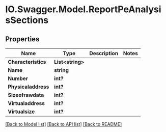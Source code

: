 # IO.Swagger.Model.ReportPeAnalysisSections
## Properties

Name | Type | Description | Notes
------------ | ------------- | ------------- | -------------
**Characteristics** | **List&lt;string&gt;** |  | 
**Name** | **string** |  | 
**Number** | **int?** |  | 
**Physicaladdress** | **int?** |  | 
**Sizeofrawdata** | **int?** |  | 
**Virtualaddress** | **int?** |  | 
**Virtualsize** | **int?** |  | 

[[Back to Model list]](../README.md#documentation-for-models) [[Back to API list]](../README.md#documentation-for-api-endpoints) [[Back to README]](../README.md)

